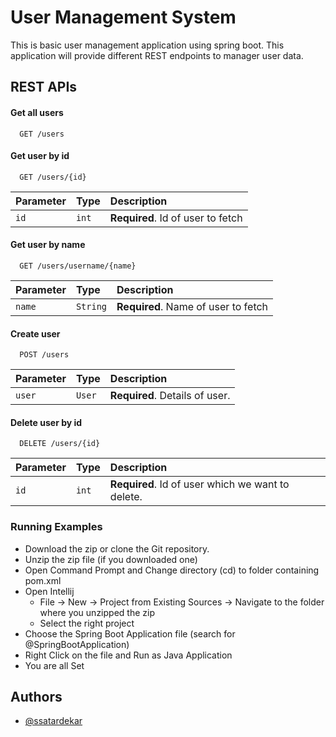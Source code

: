 
# User Management System

This is basic user management application using spring boot. This application will provide different REST endpoints to manager user data.


## REST APIs

#### Get all users

```
  GET /users
```
#### Get user by id

```
  GET /users/{id}
```

| Parameter | Type     | Description                       |
| :-------- | :------- | :-------------------------------- |
| `id`      | `int` | **Required**. Id of user to fetch |

#### Get user by name

```
  GET /users/username/{name}
```

| Parameter | Type     | Description                       |
| :-------- | :------- | :-------------------------------- |
| `name`      | `String` | **Required**. Name of user to fetch |

#### Create user

```
  POST /users
```

| Parameter | Type     | Description                       |
| :-------- | :------- | :-------------------------------- |
| `user`      | `User` | **Required**. Details of user. |

#### Delete user by id

```
  DELETE /users/{id}
```

| Parameter | Type     | Description                       |
| :-------- | :------- | :-------------------------------- |
| `id`      | `int` | **Required**. Id of user which we want to delete. |


### Running Examples
- Download the zip or clone the Git repository.
- Unzip the zip file (if you downloaded one)
- Open Command Prompt and Change directory (cd) to folder containing pom.xml
- Open Intellij 
   - File -> New -> Project from Existing Sources -> Navigate to the folder where you unzipped the zip
   - Select the right project
- Choose the Spring Boot Application file (search for @SpringBootApplication)
- Right Click on the file and Run as Java Application
- You are all Set

## Authors

- [@ssatardekar](https://www.github.com/ssatardekar)


